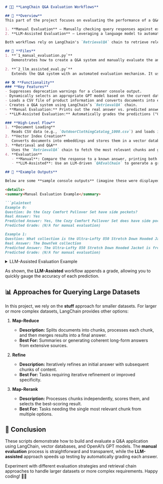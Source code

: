 ```markdown
# 🦜🔗 **LangChain Q&A Evaluation Workflows**

## 📖 **Overview**
This part of the project focuses on evaluating the performance of a Q&A application built with LangChain. We demonstrate two primary workflows:

1. **Manual Evaluation** – Manually checking query responses against expected answers.
2. **LLM-Assisted Evaluation** – Leveraging a language model to automatically compare responses with ground-truth answers and provide grades (e.g., "CORRECT", "INCORRECT").

Both workflows rely on LangChain's `RetrievalQA` chain to retrieve relevant documents from a vectorstore, and OpenAI’s GPT models to generate and evaluate responses. These approaches help streamline the testing and validation of Q&A systems, ensuring accurate and reliable results.

## 📂 **Files**
1. **`1_manual_evaluation.py`**  
   Demonstrates how to create a Q&A system and manually evaluate the answers. Sample queries are run through the system, and the answers are checked against expected results.
   
2. **`2_llm_assisted_eval.py`**  
   Extends the Q&A system with an automated evaluation mechanism. It uses an LLM (GPT model) to generate additional test examples and then grades the predictions against the ground-truth answers.

## 🛠 **Functionality**
### **Key Features**
- Suppresses deprecation warnings for a cleaner console output.
- Dynamically selects an appropriate GPT model based on the current date.
- Loads a CSV file of product information and converts documents into embeddings for vector-based retrieval.
- Creates a Q&A system using LangChain’s `RetrievalQA` chain.
- **Manual Evaluation:** Prints out the real answer vs. predicted answer for each test query.
- **LLM-Assisted Evaluation:** Automatically grades the predictions ("CORRECT", "INCORRECT", or other feedback) by comparing them to ground-truth answers using `QAEvalChain`.

### **High-Level Flow**
1. **Document Loading**  
   Reads CSV data (e.g., `OutdoorClothingCatalog_1000.csv`) and loads it into LangChain structures.
2. **Vector Index Creation**  
   Converts documents into embeddings and stores them in a vector database (`DocArrayInMemorySearch`).
3. **Retrieval and Q&A**  
   Uses the `RetrievalQA` chain to fetch the most relevant chunks and generate answers.
4. **Evaluation**  
   - **Manual**: Compare the response to a known answer, printing both to the console.  
   - **LLM-Assisted**: Use an LLM-driven `QAEvalChain` to generate a grade or score for each answer.

## 📝 **Example Outputs**

Below are some **sample console outputs** (imagine these were displayed in your terminal rather than a Jupyter notebook):

<details>
<summary>Manual Evaluation Example</summary>

```plaintext
Example 0:
Question: Do the Cozy Comfort Pullover Set have side pockets?
Real Answer: Yes
Predicted Answer: Yes, the Cozy Comfort Pullover Set does have side pockets.
Predicted Grade: (N/A for manual evaluation)

Example 1:
Question: What collection is the Ultra-Lofty 850 Stretch Down Hooded Jacket from?
Real Answer: The DownTek collection
Predicted Answer: The Ultra-Lofty 850 Stretch Down Hooded Jacket is from the DownTek collection.
Predicted Grade: (N/A for manual evaluation)
```
</details>

<details>
<summary>LLM-Assisted Evaluation Example</summary>

```plaintext
Example 0:
Question: Do the Cozy Comfort Pullover Set have side pockets?
Real Answer: Yes
Predicted Answer: Yes, the Cozy Comfort Pullover Set does have side pockets.
Predicted Grade: CORRECT

Example 1:
Question: According to the document, what is the approximate weight of the Women's Campside Oxfords per pair?
Real Answer: The approximate weight of the Women's Campside Oxfords per pair is 1 lb. 1 oz.
Predicted Answer: The approximate weight of the Women's Campside Oxfords per pair is 1 lb. 1 oz.
Predicted Grade: CORRECT

Example 2:
Question: What collection is the Ultra-Lofty 850 Stretch Down Hooded Jacket from?
Real Answer: The DownTek collection
Predicted Answer: The Ultra-Lofty 850 Stretch Down Hooded Jacket is from the DownTek collection.
Predicted Grade: CORRECT
```
</details>

As shown, the **LLM-Assisted** workflow appends a grade, allowing you to quickly gauge the accuracy of each prediction.

## 📊 **Approaches for Querying Large Datasets**
In this project, we rely on the **stuff** approach for smaller datasets. For larger or more complex datasets, LangChain provides other options:

1. **Map-Reduce**  
   - **Description:** Splits documents into chunks, processes each chunk, and then merges results into a final answer.  
   - **Best For:** Summaries or generating coherent long-form answers from extensive sources.

2. **Refine**  
   - **Description:** Iteratively refines an initial answer with subsequent chunks of content.  
   - **Best For:** Tasks requiring iterative refinement or improved specificity.

3. **Map-Rerank**  
   - **Description:** Processes chunks independently, scores them, and selects the best-scoring result.  
   - **Best For:** Tasks needing the single most relevant chunk from multiple options.

## 🚀 **Conclusion**
These scripts demonstrate how to build and evaluate a Q&A application using LangChain, vector databases, and OpenAI’s GPT models. The **manual evaluation** process is straightforward and transparent, while the **LLM-assisted** approach speeds up testing by automatically grading each answer. 

Experiment with different evaluation strategies and retrieval chain approaches to handle larger datasets or more complex requirements. Happy coding! 🦜🔗
```